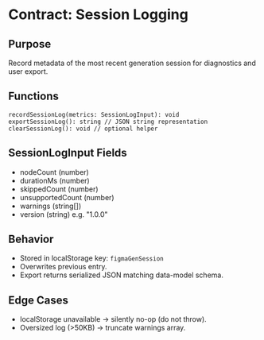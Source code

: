 # Contract: Session Logging

## Purpose
Record metadata of the most recent generation session for diagnostics and user export.

## Functions
```
recordSessionLog(metrics: SessionLogInput): void
exportSessionLog(): string // JSON string representation
clearSessionLog(): void // optional helper
```

## SessionLogInput Fields
- nodeCount (number)
- durationMs (number)
- skippedCount (number)
- unsupportedCount (number)
- warnings (string[])
- version (string) e.g. "1.0.0"

## Behavior
- Stored in localStorage key: `figmaGenSession`
- Overwrites previous entry.
- Export returns serialized JSON matching data-model schema.

## Edge Cases
- localStorage unavailable → silently no-op (do not throw).
- Oversized log (>50KB) → truncate warnings array.
